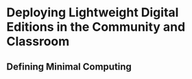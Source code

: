 # Deploying Lightweight Digital Editions in the Community and Classroom 

## Defining Minimal Computing


